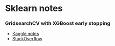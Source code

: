 # Sklearn notes

### GridsearchCV with XGBoost early stopping

+ [Kaggle notes](https://www.kaggle.com/code/yantiz/xgboost-gridsearchcv-with-early-stopping-supported/notebook)
+ [StackOverflow](https://stackoverflow.com/questions/42993550/gridsearchcv-xgboost-early-stopping#:~:text=Early%20stopping%20is%20done%20via,xgboosts%20fit%20method%20for%20details.&text=Here's%20a%20solution%20that%20works%20in%20a%20Pipeline%20with%20GridSearchCV)

